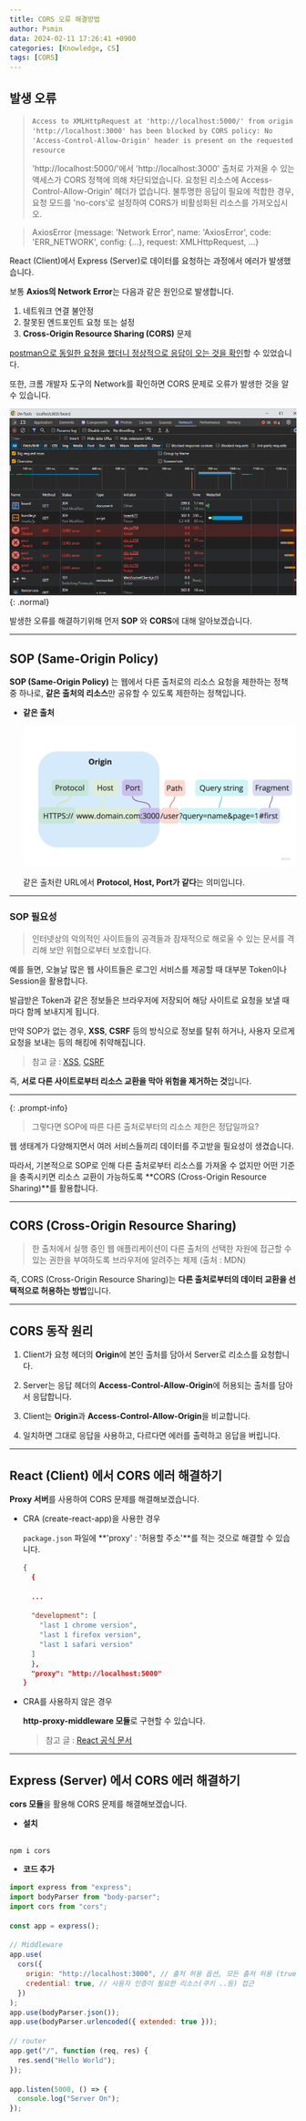 ```yaml
---
title: CORS 오류 해결방법
author: Psmin
data: 2024-02-11 17:26:41 +0900
categories: [Knowledge, CS]
tags: [CORS]
---
```


## 발생 오류

> `Access to XMLHttpRequest at 'http://localhost:5000/' from origin 'http://localhost:3000' has been blocked by CORS policy: No 'Access-Control-Allow-Origin' header is present on the requested resource`
>
> 'http://localhost:5000/'에서 'http://localhost:3000' 출처로 가져올 수 있는 액세스가 CORS 정책에 의해 차단되었습니다. 요청된 리소스에 Access-Control-Allow-Origin' 헤더가 없습니다. 불투명한 응답이 필요에 적합한 경우, 요청 모드를 'no-cors'로 설정하여 CORS가 비활성화된 리소스를 가져오십시오.

> AxiosError {message: 'Network Error', name: 'AxiosError', code: 'ERR_NETWORK', config: {…}, request: XMLHttpRequest, …}

React (Client)에서 Express (Server)로 데이터를 요청하는 과정에서 에러가 발생했습니다.

보통 **Axios의 Network Error**는 다음과 같은 원인으로 발생합니다.

1. 네트워크 연결 불안정
2. 잘못된 엔드포인트 요청 또는 설정
3. **Cross-Origin Resource Sharing (CORS)** 문제

<u>postman으로 동일한 요청을 했더니 정상적으로 응답이 오는 것을 확인</u>할 수 있었습니다.

또한, 크롬 개발자 도구의 Network를 확인하면 CORS 문제로 오류가 발생한 것을 알 수 있습니다.

![react-cors](/assets/img/react-cors.png){: .normal}

발생한 오류를 해결하기위해 먼저 **SOP** 와 **CORS**에 대해 알아보겠습니다.

---

## SOP (Same-Origin Policy)

**SOP (Same-Origin Policy)** 는 웹에서 다른 출처로의 리소스 요청을 제한하는 정책 중 하나로, **같은 출처의 리소스**만 공유할 수 있도록 제한하는 정책입니다.

- **같은 출처**

  ![same-origin](/assets/img/same-origin.jpg)

  같은 출처란 URL에서 **Protocol, Host, Port가 같다**는 의미입니다.

---

### SOP 필요성

> 인터넷상의 악의적인 사이트들의 공격들과 잠재적으로 해로울 수 있는 문서를 격리해 보안 위협으로부터 보호합니다.

예를 들면, 오늘날 많은 웹 사이트들은 로그인 서비스를 제공할 때 대부분 Token이나 Session을 활용합니다.

발급받은 Token과 같은 정보들은 브라우저에 저장되어 해당 사이트로 요청을 보낼 때마다 함께 보내지게 됩니다.

만약 SOP가 없는 경우, **XSS**, **CSRF** 등의 방식으로 정보를 탈취 하거나, 사용자 모르게 요청을 보내는 등의 해킹에 취약해집니다.

> 참고 글 : [XSS](https://psmin1994.github.io/posts/xss/), [CSRF](https://psmin1994.github.io/posts/csrf/)

즉, **서로 다른 사이트로부터 리소스 교환을 막아 위험을 제거하는 것**입니다.

---

{: .prompt-info}

> 그렇다면 SOP에 따른 다른 출처로부터의 리소스 제한은 정답일까요?

웹 생태계가 다양해지면서 여러 서비스들끼리 데이터를 주고받을 필요성이 생겼습니다.

따라서, 기본적으로 SOP로 인해 다른 출처로부터 리소스를 가져올 수 없지만 어떤 기준을 충족시키면 리소스 교환이 가능하도록 **CORS (Cross-Origin Resource Sharing)**를 활용합니다.

---

## CORS (Cross-Origin Resource Sharing)

> 한 출처에서 실행 중인 웹 애플리케이션이 다른 출처의 선택한 자원에 접근할 수 있는 권한을 부여하도록 브라우저에 알려주는 체제 (출처 : MDN)

즉, CORS (Cross-Origin Resource Sharing)는 **다른 출처로부터의 데이터 교환을 선택적으로 허용하는 방법**입니다.

---

## CORS 동작 원리

1. Client가 요청 헤더의 **Origin**에 본인 출처를 담아서 Server로 리소스를 요청합니다.

2. Server는 응답 헤더의 **Access-Control-Allow-Origin**에 허용되는 출처를 담아서 응답합니다.

3. Client는 **Origin**과 **Access-Control-Allow-Origin**을 비교합니다.

4. 일치하면 그대로 응답을 사용하고, 다르다면 에러를 출력하고 응답을 버립니다.

---

## React (Client) 에서 CORS 에러 해결하기

**Proxy 서버**를 사용하여 CORS 문제를 해결해보겠습니다.

- CRA (create-react-app)을 사용한 경우

  `package.json` 파일에 **'proxy' : '허용할 주소'**를 적는 것으로 해결할 수 있습니다.

  ```json
  {
    {

    ...

    "development": [
      "last 1 chrome version",
      "last 1 firefox version",
      "last 1 safari version"
    ]
    },
    "proxy": "http://localhost:5000"
  }
  ```

- CRA를 사용하지 않은 경우

  **http-proxy-middleware 모듈**로 구현할 수 있습니다.

  > 참고 글 : [React 공식 문서](https://create-react-app.dev/docs/proxying-api-requests-in-development/)

---

## Express (Server) 에서 CORS 에러 해결하기

**cors 모듈**을 활용해 CORS 문제를 해결해보겠습니다.

- **설치**

```

npm i cors

```

- **코드 추가**

```js
import express from "express";
import bodyParser from "body-parser";
import cors from "cors";

const app = express();

// Middleware
app.use(
  cors({
    origin: "http://localhost:3000", // 출처 허용 옵션, 모든 출처 허용 (true)
    credential: true, // 사용자 인증이 필요한 리소스(쿠키 ..등) 접근
  })
);
app.use(bodyParser.json());
app.use(bodyParser.urlencoded({ extended: true }));

// router
app.get("/", function (req, res) {
  res.send("Hello World");
});

app.listen(5000, () => {
  console.log("Server On");
});
```
